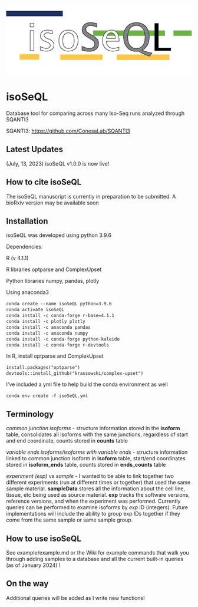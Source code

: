 ![isoSeQL logo](images/isoSeQL_logo.png)
# isoSeQL
Database tool for comparing across many Iso-Seq runs analyzed through SQANTI3

SQANTI3: https://github.com/ConesaLab/SQANTI3

## Latest Updates
(July, 13, 2023) isoSeQL v1.0.0 is now live!


## How to cite isoSeQL
The isoSeQL manuscript is currently in preparation to be submitted. A bioRxiv version may be available soon

## Installation
isoSeQL was developed using python 3.9.6

Dependencies:

R (v 4.1.1)

R libraries optparse and ComplexUpset

Python libraries numpy, pandas, plotly

Using anaconda3
```
conda create --name isoSeQL python=3.9.6
conda activate isoSeQL
conda install -c conda-forge r-base=4.1.1
conda install -c plotly plotly
conda install -c anaconda pandas
conda install -c anaconda numpy
conda install -c conda-forge python-kaleido
conda install -c conda-forge r-devtools
```
In R, install optparse and ComplexUpset
```
install.packages("optparse")
devtools::install_github("krassowski/complex-upset")
```
I've included a yml file to help build the conda environment as well
```
conda env create -f isoSeQL.yml
```

## Terminology
_common junction isoforms_ - structure information stored in the **isoform** table, consolidates all isoforms with the same junctions, regardless of start and end coordinate, counts stored in **counts** table

_variable ends isoforms/isoforms with variable ends_ - structure information linked to common junction isoform in **isoform** table, start/end coordinates stored in **isoform_ends** table, counts stored in **ends_counts** table

_experiment (exp)_ vs _sample_ - I wanted to be able to link together two different experiments (run at different times or together) that used the same sample material. **sampleData** stores all the information about the cell line, tissue, etc being used as source material. **exp** tracks the software versions, reference versions, and when the experiment was performed. Currently queries can be performed to examine isoforms by _exp_ ID (integers). Future implementations will include the ability to group exp IDs together if they come from the same sample or same sample group.

## How to use isoSeQL
See example/example.md or the Wiki for example commands that walk you through adding samples to a database and all the current built-in queries (as of January 2024) !

## On the way
Additional queries will be added as I write new functions!
